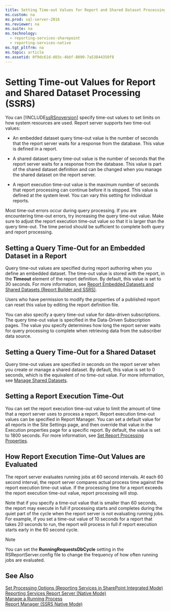 ```yaml
---
title: Setting Time-out Values for Report and Shared Dataset Processing (SSRS)
ms.custom: na
ms.prod: sql-server-2016
ms.reviewer: na
ms.suite: na
ms.technology: 
  - reporting-services-sharepoint
  - reporting-services-native
ms.tgt_pltfrm: na
ms.topic: article
ms.assetid: 0f9dc61d-d03c-4bbf-8090-7a53844350f8
---
```

# Setting Time-out Values for Report and Shared Dataset Processing (SSRS)
  You can [!INCLUDE[ssRSnoversion](../../Topics/TopicNameContainA/includes/ssRSnoversion_md.md)] specify time-out values to set limits on how system resources are used. Report server supports two time-out values:  
  
-   An embedded dataset query time-out value is the number of seconds that the report server waits for a response from the database. This value is defined in a report.  
  
-   A shared dataset query time-out value is the number of seconds that the report server waits for a response from the database. This value is part of the shared dataset definition and can be changed when you manage the shared dataset on the report server.  
  
-   A report execution time-out value is the maximum number of seconds that report processing can continue before it is stopped. This value is defined at the system level. You can vary this setting for individual reports.  
  
 Most time-out errors occur during query processing. If you are encountering time-out errors, try increasing the query time-out value. Make sure to adjust the report execution time-out value so that it is larger than the query time-out. The time period should be sufficient to complete both query and report processing.  
  
## Setting a Query Time-Out for an Embedded Dataset in a Report  
 Query time-out values are specified during report authoring when you define an embedded dataset. The time-out value is stored with the report, in the **Timeout** element of the report definition. By default, this value is set to 30 seconds. For more information, see [Report Embedded Datasets and Shared Datasets &#40;Report Builder and SSRS&#41;](../../Topics/TopicNameNotContainA/Report-Embedded-Datasets-and-Shared-Datasets--Report-Builder-and-SSRS-.md).  
  
 Users who have permission to modify the properties of a published report can reset this value by editing the report definition file.  
  
 You can also specify a query time-out value for data-driven subscriptions. The query time-out value is specified in the Data-Driven Subscription pages. The value you specify determines how long the report server waits for query processing to complete when retrieving data from the subscriber data source.  
  
## Setting a Query Time-Out for a Shared Dataset  
 Query time-out values are specified in seconds on the report server when you create or manage a shared dataset. By default, this value is set to 0 seconds, which is the equivalent of no time-out value. For more information, see [Manage Shared Datasets](../../Topics/TopicNameNotContainA/Manage-Shared-Datasets.md).  
  
## Setting a Report Execution Time-Out  
 You can set the report execution time-out value to limit the amount of time that a report server uses to process a report. Report execution time-out values can be specified in Report Manager. You can set a default value for all reports in the Site Settings page, and then override that value in the Execution properties page for a specific report. By default, the value is set to 1800 seconds. For more information, see [Set Report Processing Properties](../../Topics/TopicNameNotContainA/Set-Report-Processing-Properties.md).  
  
## How Report Execution Time-Out Values are Evaluated  
 The report server evaluates running jobs at 60 second intervals. At each 60 second interval, the report server compares actual process time against the report execution time-out value. If the processing time for a report exceeds the report execution time-out value, report processing will stop.  
  
 Note that if you specify a time-out value that is smaller than 60 seconds, the report may execute in full if processing starts and completes during the quiet part of the cycle when the report server is not evaluating running jobs. For example, if you set a time-out value of 10 seconds for a report that takes 20 seconds to run, the report will process in full if report execution starts early in the 60 second cycle.  
  
> [!NOTE]  
>  You can set the **RunningRequestsDbCycle** setting in the RSReportServer.config file to change the frequency of how often running jobs are evaluated.  
  
## See Also  
 [Set Processing Options &#40;Reporting Services in SharePoint Integrated Mode&#41;](../../Topics/TopicNameNotContainA/Set-Processing-Options--Reporting-Services-in-SharePoint-Integrated-Mode-.md)   
 [Reporting Services Report Server &#40;Native Mode&#41;](../../Topics/TopicNameNotContainA/Reporting-Services-Report-Server--Native-Mode-.md)   
 [Manage a Running Process](../../Topics/TopicNameContainA/Manage-a-Running-Process.md)   
 [Report Manager  &#40;SSRS Native Mode&#41;](../../Topics/TopicNameNotContainA/Report-Manager---SSRS-Native-Mode-.md)  
  
  